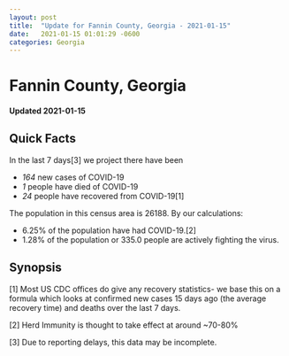 ```yaml
---
layout: post
title:  "Update for Fannin County, Georgia - 2021-01-15"
date:   2021-01-15 01:01:29 -0600
categories: Georgia
---
```


# Fannin County, Georgia
#### Updated 2021-01-15

## Quick Facts

In the last 7 days[3] we project there have been
- *164* new cases of COVID-19
- *1* people have died of COVID-19
- *24* people have recovered from COVID-19[1]

The population in this census area is 26188. By our calculations:
- 6.25% of the population have had COVID-19.[2]
- 1.28% of the population or 335.0 people are actively fighting the virus.

## Synopsis




[1] Most US CDC offices do give any recovery statistics- we base this on a formula which looks at confirmed new cases
15 days ago (the average recovery time) and deaths over the last 7 days.

[2] Herd Immunity is thought to take effect at around ~70-80%

[3] Due to reporting delays, this data may be incomplete.
 
    